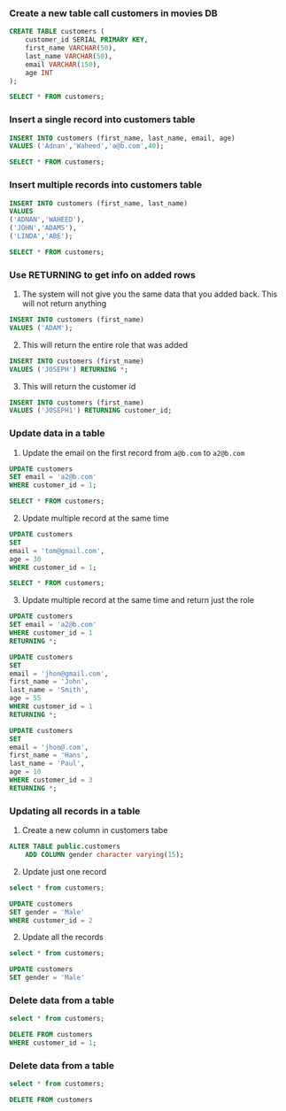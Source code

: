 ### Create a new table call customers in movies DB
```sql
CREATE TABLE customers (
	customer_id SERIAL PRIMARY KEY,
	first_name VARCHAR(50),
	last_name VARCHAR(50),
	email VARCHAR(150),
	age INT
);

SELECT * FROM customers;
```
### Insert a single record into customers table
```sql 
INSERT INTO customers (first_name, last_name, email, age)
VALUES ('Adnan','Waheed','a@b.com',40);

SELECT * FROM customers;
```

### Insert multiple records into customers table
```sql
INSERT INTO customers (first_name, last_name)
VALUES 
('ADNAN','WAHEED'),
('JOHN','ADAMS'),
('LINDA','ABE');

SELECT * FROM customers;
```

### Use RETURNING to get info on added rows
1. The system will not give you the same data that you added back. This will not return anything
```sql 
INSERT INTO customers (first_name)
VALUES ('ADAM');
```
2. This will return the entire role that was added
```sql
INSERT INTO customers (first_name)
VALUES ('JOSEPH') RETURNING *;
```
3. This will return the customer id
```sql
INSERT INTO customers (first_name)
VALUES ('JOSEPH1') RETURNING customer_id;
```

### Update data in a table

1. Update the email on the first record from `a@b.com` to `a2@b.com`
```sql
UPDATE customers
SET email = 'a2@b.com'
WHERE customer_id = 1;

SELECT * FROM customers;
```

2. Update multiple record at the same time
```sql
UPDATE customers
SET 
email = 'tom@gmail.com',
age = 30
WHERE customer_id = 1;

SELECT * FROM customers;
```

3. Update multiple record at the same time and return just the role

```sql
UPDATE customers
SET email = 'a2@b.com'
WHERE customer_id = 1
RETURNING *;
```

```sql
UPDATE customers
SET 
email = 'jhon@gmail.com',
first_name = 'John',
last_name = 'Smith',
age = 55
WHERE customer_id = 1
RETURNING *;
```

```sql
UPDATE customers
SET 
email = 'jhon@.com',
first_name = 'Hans',
last_name = 'Paul',
age = 10
WHERE customer_id = 3
RETURNING *;
```

### Updating all records in a table
1. Create a new column in customers tabe
```sql
ALTER TABLE public.customers
    ADD COLUMN gender character varying(15);
```

2. Update just one record
```sql
select * from customers;

UPDATE customers
SET gender = 'Male'
WHERE customer_id = 2
```

2. Update all the records
```sql
select * from customers;

UPDATE customers
SET gender = 'Male'
```

### Delete data from a table
```sql
select * from customers;

DELETE FROM customers 
WHERE customer_id = 1;
```

### Delete data from a table
```sql
select * from customers;

DELETE FROM customers 
```

